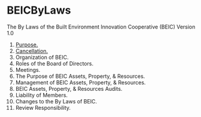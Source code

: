 # BEICByLaws
The By Laws of the Built Environment Innovation Cooperative (BEIC)
Version 1.0

1. [Purpose.](https://github.com/BEICBIM/BEICByLaws/blob/master/Purpose.md)
2. [Cancellation.](https://github.com/BEICBIM/BEICByLaws/blob/master/Cancellation.md)
3. Organization of BEIC.
4. Roles of the Board of Directors.
5. Meetings.
6. The Purpose of BEIC Assets, Property, & Resources.
7. Management of BEIC Assets, Property, & Resources. 
8. BEIC Assets, Property, & Resources Audits.
9. Liability of Members.
10. Changes to the By Laws of BEIC.
11. Review Responsibility.
